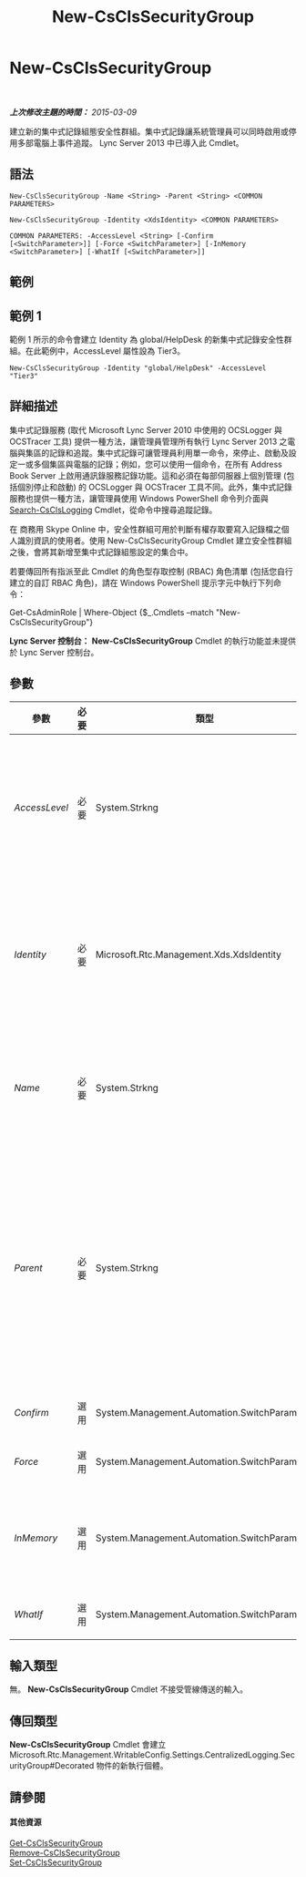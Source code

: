 ﻿---
title: New-CsClsSecurityGroup
TOCTitle: New-CsClsSecurityGroup
ms:assetid: e42f2d5f-7720-4b69-8563-48172120d8d9
ms:mtpsurl: https://technet.microsoft.com/zh-tw/library/JJ205359(v=OCS.15)
ms:contentKeyID: 49292607
ms.date: 08/24/2015
mtps_version: v=OCS.15
ms.translationtype: HT
---

# New-CsClsSecurityGroup

 

_**上次修改主題的時間：** 2015-03-09_

建立新的集中式記錄組態安全性群組。集中式記錄讓系統管理員可以同時啟用或停用多部電腦上事件追蹤。 Lync Server 2013 中已導入此 Cmdlet。

## 語法

    New-CsClsSecurityGroup -Name <String> -Parent <String> <COMMON PARAMETERS>

    New-CsClsSecurityGroup -Identity <XdsIdentity> <COMMON PARAMETERS>

    COMMON PARAMETERS: -AccessLevel <String> [-Confirm [<SwitchParameter>]] [-Force <SwitchParameter>] [-InMemory <SwitchParameter>] [-WhatIf [<SwitchParameter>]]

## 範例

## 範例 1

範例 1 所示的命令會建立 Identity 為 global/HelpDesk 的新集中式記錄安全性群組。在此範例中，AccessLevel 屬性設為 Tier3。

    New-CsClsSecurityGroup -Identity "global/HelpDesk" -AccessLevel "Tier3"

## 詳細描述

集中式記錄服務 (取代 Microsoft Lync Server 2010 中使用的 OCSLogger 與 OCSTracer 工具) 提供一種方法，讓管理員管理所有執行 Lync Server 2013 之電腦與集區的記錄和追蹤。集中式記錄可讓管理員利用單一命令，來停止、啟動及設定一或多個集區與電腦的記錄；例如，您可以使用一個命令，在所有 Address Book Server 上啟用通訊錄服務記錄功能。這和必須在每部伺服器上個別管理 (包括個別停止和啟動) 的 OCSLogger 與 OCSTracer 工具不同。此外，集中式記錄服務也提供一種方法，讓管理員使用 Windows PowerShell 命令列介面與 [Search-CsClsLogging](search-csclslogging.md) Cmdlet，從命令中搜尋追蹤記錄。

在 商務用 Skype Online 中，安全性群組可用於判斷有權存取要寫入記錄檔之個人識別資訊的使用者。使用 New-CsClsSecurityGroup Cmdlet 建立安全性群組之後，會將其新增至集中式記錄組態設定的集合中。

若要傳回所有指派至此 Cmdlet 的角色型存取控制 (RBAC) 角色清單 (包括您自行建立的自訂 RBAC 角色)，請在 Windows PowerShell 提示字元中執行下列命令：

Get-CsAdminRole | Where-Object {$\_.Cmdlets –match "New-CsClsSecurityGroup"}

**Lync Server 控制台：** **New-CsClsSecurityGroup** Cmdlet 的執行功能並未提供於 Lync Server 控制台。

## 參數


<table>
<colgroup>
<col style="width: 25%" />
<col style="width: 25%" />
<col style="width: 25%" />
<col style="width: 25%" />
</colgroup>
<thead>
<tr class="header">
<th>參數</th>
<th>必要</th>
<th>類型</th>
<th>說明</th>
</tr>
</thead>
<tbody>
<tr class="odd">
<td><p><em>AccessLevel</em></p></td>
<td><p>必要</p></td>
<td><p>System.Strkng</p></td>
<td><p>指定指派給群組之存取層級的字串值。存取層級是由系統管理員指派的任意字串值，可用來分類安全性群組。例如：</p>
<p>-AccessLevel &quot;Tier3&quot;</p>
<p>同一存取層級可由多個群組共用。目前有意義的值只有 &quot;Tier3&quot;、&quot;Tier2&quot;、&quot;Product&quot;、&quot;Ops&quot; 及 &quot;Pii&quot;。</p></td>
</tr>
<tr class="even">
<td><p><em>Identity</em></p></td>
<td><p>必要</p></td>
<td><p>Microsoft.Rtc.Management.Xds.XdsIdentity</p></td>
<td><p>新安全性群組的唯一識別碼。安全性群組的 Identity 包含集中式記錄組態範圍 (建立群組的位置) 及唯一的安全性群組名稱。例如，若要建立名為 HelpDesk 的全域安全性群組，請使用下列語法：</p>
<p>-Identity &quot;global/HelpDesk&quot;</p>
<p>如有使用 Identity 參數，即不可再使用 name 參數或 Parent 參數。</p></td>
</tr>
<tr class="odd">
<td><p><em>Name</em></p></td>
<td><p>必要</p></td>
<td><p>System.Strkng</p></td>
<td><p>新安全性群組的唯一名稱。例如：</p>
<p>-Name &quot;HelpDesk&quot;</p>
<p>如有使用 Name 參數，也必須使用 Parent 參數。但請勿在使用 Name 及 Parent 參數的命令中使用 Identity 參數。</p></td>
</tr>
<tr class="even">
<td><p><em>Parent</em></p></td>
<td><p>必要</p></td>
<td><p>System.Strkng</p></td>
<td><p>集中式記錄組態設定的範圍，亦即新安全性群組的所在位置。例如，若要新增安全性群組至全域設定，請使用下列語法：</p>
<p>-Parent &quot;global&quot;</p>
<p>您可以使用此命令傳回所有集中式記錄「父系」的識別：</p>
<p>Get-CsCentralizedLoggingConfiguration | Select-Object Identity</p>
<p>如有使用 Name 參數，也必須使用 Parent 參數。但請勿在使用 Name 及 Parent 參數的命令中使用 Identity 參數。</p></td>
</tr>
<tr class="odd">
<td><p><em>Confirm</em></p></td>
<td><p>選用</p></td>
<td><p>System.Management.Automation.SwitchParameter</p></td>
<td><p>在執行命令前先提示確認。</p></td>
</tr>
<tr class="even">
<td><p><em>Force</em></p></td>
<td><p>選用</p></td>
<td><p>System.Management.Automation.SwitchParameter</p></td>
<td><p>隱藏執行命令時可能發生的非嚴重錯誤訊息。</p></td>
</tr>
<tr class="odd">
<td><p><em>InMemory</em></p></td>
<td><p>選用</p></td>
<td><p>System.Management.Automation.SwitchParameter</p></td>
<td><p>建立物件參照但不實際將該物件認可為永久變更。如果您會將這個利用此參數呼叫之 Cmdlet 的輸出指派給變數，可以變更物件參照的屬性，然後呼叫與此 Cmdlet 配對的 Set- Cmdlet，認可這些變更。</p></td>
</tr>
<tr class="even">
<td><p><em>WhatIf</em></p></td>
<td><p>選用</p></td>
<td><p>System.Management.Automation.SwitchParameter</p></td>
<td><p>說明執行命令時若不實際執行命令的後果。</p></td>
</tr>
</tbody>
</table>


## 輸入類型

無。 **New-CsClsSecurityGroup** Cmdlet 不接受管線傳送的輸入。

## 傳回類型

**New-CsClsSecurityGroup** Cmdlet 會建立 Microsoft.Rtc.Management.WritableConfig.Settings.CentralizedLogging.SecurityGroup\#Decorated 物件的新執行個體。

## 請參閱

#### 其他資源

[Get-CsClsSecurityGroup](get-csclssecuritygroup.md)  
[Remove-CsClsSecurityGroup](remove-csclssecuritygroup.md)  
[Set-CsClsSecurityGroup](set-csclssecuritygroup.md)

